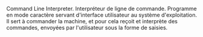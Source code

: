 Command Line Interpreter. Interpréteur de ligne de commande. Programme en mode caractère servant d'interface utilisateur au système d'exploitation. Il sert à commander la machine, et pour cela reçoit et interprète des commandes, envoyées par l'utilisateur sous la forme de saisies.
